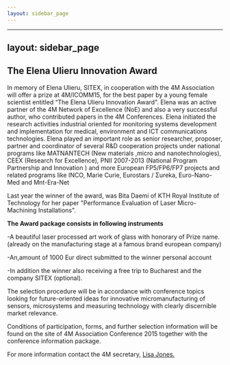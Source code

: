 ```yaml
---
layout: sidebar_page
---
```


---
layout: sidebar_page
---

## The Elena Ulieru Innovation Award

In memory of Elena Ulieru, SITEX, in cooperation with the 4M Association will offer a prize at 4M/ICOMM15, for the best paper by a young female scientist entitled “The Elena Ulieru Innovation Award". Elena was an active partner of the 4M Network of Excellence (NoE) and also a very successful author, who contributed papers in the 4M Conferences. Elena initiated the research activities industrial oriented for monitoring systems development and implementation for medical, environment and ICT communications technologies. Elena played an important role as senior researcher, proposer, partner and coordinator of several R&D cooperation projects under national programs like MATNANTECH (New materials ,micro and nanotechnologies), CEEX (Research for Excellence), PNII 2007-2013 (National Program Partnership and Innovation ) and more European FP5/FP6/FP7 projects and related programs like INCO, Marie Curie, Eurostars / Σureka, Euro-Nano-Med and Mnt-Era-Net


Last year the winner of the award, was Bita Daemi of KTH Royal Institute of Technology for her paper "Performance Evaluation of Laser Micro-Machining Installations".

**The Award package consists in following instruments**

-A beautiful laser processed art work of glass with honorary of Prize name.(already on the manufacturing stage at a famous brand european company)

-An,amount of 1000 Eur direct submitted to the winner personal account 

-In addition the winner also receiving a free trip to Bucharest and the company SITEX (optional).


The selection procedure will be in accordance with conference topics looking for future-oriented ideas for innovative micromanufacturing of sensors, microsystems and measuring technology with clearly discernible market relevance.



Conditions of participation, forms, and further selection information will be found on the site of 4M Association Conference 2015  together with the conference information package.



For more information contact the 4M secretary, <a href="mailto:lisa.jones@ctechinnovation.com">Lisa Jones.</strong></a>